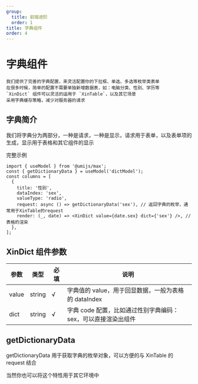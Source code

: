 ```yaml
---
group:
  title: 前端进阶
  order: 1
title: 字典组件
order: 4
---
```


# 字典组件

    我们提供了完善的字典配置，来灵活配置你的下拉框、单选、多选等枚举类表单
    在很多时候，简单的配置不需要单独新增数据表，如：电脑分类、性别、学历等
    `XinDict` 组件可以灵活的运用于 `XinTable`，以及其它场景
    采用字典缓存策略，减少对服务器的请求

## 字典简介

我们将字典分为两部分，一种是请求，一种是显示，请求用于表单，以及表单项的生成，显示用于表格和其它组件的显示

完整示例

```tsx | pure
import { useModel } from '@umijs/max';
const { getDictionaryData } = useModel('dictModel');
const columns = [
  {
    title: '性别',
    dataIndex: 'sex',
    valueType: 'radio',
    request: async () => getDictionaryData('sex'), // 返回字典的枚举，通常用于XinTable的request
    render: (_, date) => <XinDict value={date.sex} dict={'sex'} />, // 表格的渲染
  },
];
```

## XinDict 组件参数

| 参数  | 类型   | 必填 | 说明                                                          |
| ----- | ------ | ---- | ------------------------------------------------------------- |
| value | string | √    | 字典值的 value，用于回显数据，一般为表格的 dataIndex          |
| dict  | string | √    | 字典 code 配置，比如通过性别字典编码：sex，可以直接渲染出组件 |

## getDictionaryData

getDictionaryData 用于获取字典的枚举对象，可以方便的与 XinTable 的 request 结合

当然你也可以将这个特性用于其它环境中
